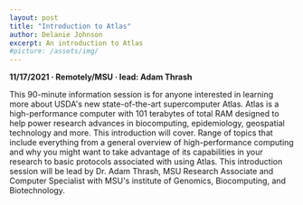 ```yaml
---
layout: post
title: "Introduction to Atlas"
author: Delanie Johnson
excerpt: An introduction to Atlas
#picture: /assets/img/
---
```


**11/17/2021 &middot;   Remotely/MSU   &middot;   lead: Adam Thrash**   


This 90-minute information session is for anyone interested in learning more about USDA's new state-of-the-art supercomputer Atlas.  Atlas is a high-performance computer with 101 terabytes of total RAM designed to help power research advances in biocomputing, epidemiology, geospatial technology and more.  This introduction will cover. Range of topics that include everything from a general overview of high-performance computing and why you might want to take advantage of its capabilities in your research to basic protocols associated with using Atlas.  This introduction session will be lead by Dr. Adam Thrash, MSU Research Associate and Computer Specialist with MSU's institute of Genomics, Biocomputing, and Biotechnology. 

